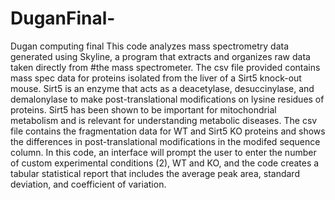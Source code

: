 # DuganFinal-
Dugan computing final 
This code analyzes mass spectrometry data generated using Skyline,
a program that extracts and organizes raw data taken directly from
#the mass spectrometer. The csv file provided contains mass spec data
for proteins isolated from the liver of a Sirt5 knock-out mouse.
Sirt5 is an enzyme that acts as a deacetylase, desuccinylase, and demalonylase
to make post-translational modifications on lysine residues of proteins.
Sirt5 has been shown to be important for mitochondrial metabolism
and is relevant for understanding metabolic diseases.
The csv file contains the fragmentation data for WT and Sirt5 KO proteins
and shows the differences in post-translational modifications in the
modifed sequence column. In this code, an interface will prompt the user to enter 
the number of custom experimental conditions (2), WT and KO, 
and the code creates a tabular statistical report that includes the average
peak area, standard deviation, and coefficient of variation.
